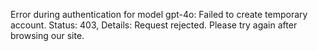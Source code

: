 Error during authentication for model gpt-4o: Failed to create temporary account. Status: 403, Details: Request rejected. Please try again after browsing our site.